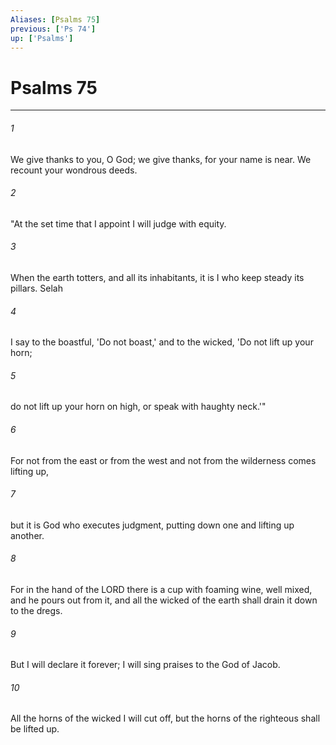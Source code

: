 ```yaml
---
Aliases: [Psalms 75]
previous: ['Ps 74']
up: ['Psalms']
---
```

# Psalms 75

***

 

###### 1 
We give thanks to you, O God; 
 we give thanks, for your name is near. 
 We recount your wondrous deeds.
 
 

###### 2 
"At the set time that I appoint 
 I will judge with equity. 
 
 

###### 3 
When the earth totters, and all its inhabitants, 
 it is I who keep steady its pillars. Selah 
 
 

###### 4 
I say to the boastful, 'Do not boast,' 
 and to the wicked, 'Do not lift up your horn; 
 
 

###### 5 
do not lift up your horn on high, 
 or speak with haughty neck.'"
 
 

###### 6 
For not from the east or from the west 
 and not from the wilderness comes lifting up, 
 
 

###### 7 
but it is God who executes judgment, 
 putting down one and lifting up another. 
 
 

###### 8 
For in the hand of the LORD there is a cup 
 with foaming wine, well mixed, 
 and he pours out from it, 
 and all the wicked of the earth 
 shall drain it down to the dregs.
 
 

###### 9 
But I will declare it forever; 
 I will sing praises to the God of Jacob. 
 
 

###### 10 
All the horns of the wicked I will cut off, 
 but the horns of the righteous shall be lifted up.
 
